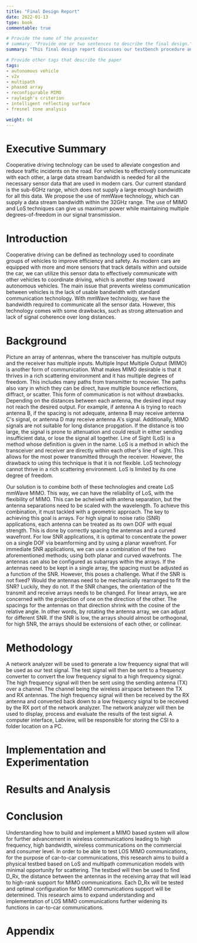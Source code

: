 ```yaml
---
title: "Final Design Report"
date: 2022-01-13
type: book
commentable: true

# Provide the name of the presenter
# summary: "Provide one or two sentences to describe the final design."
summary: "This final design report discusses our testbench procedure and hardware/software requirements, and documents our current findings on LoS MIMO"

# Provide other tags that describe the paper
tags:
- autonomous vehicle
- v2x
- multipath
- phased array
- reconfigurable MIMO
- rayleigh's criterion
- intelligent reflecting surface
- fresnel zone analysis

weight: 04
---
```


# Executive Summary

Cooperative driving technology can be used to alleviate congestion and reduce traffic incidents on the road. For vehicles to effectively communicate with each other, a large data stream bandwidth is needed for all the necessary sensor data that are used in modern cars. Our current standard is the sub-6GHz range, which does not supply a large enough bandwidth for all this data. We propose the use of mmWave technology, which can supply a data stream bandwidth within the 32GHz range. The use of MIMO and LoS techniques can give us maximum power while maintaining multiple degrees-of-freedom in our signal transmission.

# Introduction

 Cooperative driving can be defined as technology used to coordinate groups of vehicles to improve efficiency and safety. As modern cars are equipped with more and more sensors that track details within and outside the car, we can utilize this sensor data to effectively communicate with other vehicles to coordinate driving, which is another step toward autonomous vehicles. The main issue that prevents wireless communication between vehicles is the lack of usable bandwidth with standard communication technology. With mmWave technology, we have the bandwidth required to communicate all the sensor data.  However, this technology comes with some drawbacks, such as strong attenuation and lack of signal coherence over long distances. 

# Background
Picture an array of antennas, where the transceiver has multiple outputs and the receiver has multiple inputs. Multiple Input Multiple Output (MIMO) is another form of communication. What makes MIMO desirable is that it thrives in a rich scattering environment and it has multiple degrees of freedom. This includes many paths from transmitter to recevier. The paths also vary in which they can be direct, have multiple bounce reflections, diffract, or scatter. This form of communication is not without drawbacks. Depending on the distances between each antenna, the desired input may not reach the desired output. For example, if antenna A is trying to reach antenna B, if the spacing is not adequate, antenna B may receive antenna C's signal, or antenna D may receive antenna A's signal. Additionally, MIMO signals are not suitable for long distance propgation. If the distance is too large, the signal is prone to attenuation and could result in either sending insufficient data, or lose the signal all together.
Line of Sight (LoS) is a method whose definition is given in the name. LoS is a method in which the transceiver and receiver are directly within each other's line of sight. This allows for the most power transmitted through the receiver. However, the drawback to using this technique is that it is not flexible. LoS technology cannot thrive in a rich scattering environment. LoS is limited by its one degree of freedom.

Our solution is to combine both of these technologies and create LoS mmWave MIMO. This way, we can have the reliability of LoS, with the flexibility of MIMO. This can be acheived with antena separation, but the antenna separations need to be scaled with the wavelength. To achieve this combination, it must tackled with a geometric approach. The key to achieving this goal is arrays. For high signal to noise ratio (SNR) applications, each antenna can be treated as its own DOF with equal strength. This is done by correctly spacing the antennas and a curved wavefront. For low SNR applications, it is optimal to concentrate the power on a single DOF via beamforming and by using a planar wavefront. For immediate SNR applications, we can use a combination of the two aforementioned methods; using both planar and curved wavefronts. The antennas can also be configured as subarrays within the arrays. If the antennas need to be kept in a single array, the spacing must be adjusted as a function of the SNR. However, this poses a challenge. What if the SNR is not fixed? Would the antennas need to be mechanically rearranged to fit the SNR? Luckily, they do not. If the SNR changes, the orientation of the transmit and receive arrays needs to be changed. For linear arrays, we are concerned with the projection of one on the direction of the other. The spacings for the antennas on that direction shrink with the cosine of the relative angle. In other words, by rotating the antenna array, we can adjust for different SNR. If the SNR is low, the arrays should almost be orthogonal, for high SNR, the arrays should be extensions of each other, or collinear.


# Methodology
A network analyzer will be used to generate a low frequency signal that will be used as our test signal. The test signal will then be sent to a frequency converter to convert the low frequency signal to a high frequency signal. The high frequency signal will then be sent using the sending antenna (TX) over a channel. The channel being the wireless airspace between the TX and RX antennas. The high frequency signal will then be received by the RX antenna and converted back down to a low frequency signal to be received by the RX port of the network analyzer. The network analyzer will then be used to display, process and evaluate the results of the test signal. A computer interface, Labview, will be responsible for storing the CSI to a folder location on a PC.

# Implementation and Experimentation

# Results and Analysis

# Conclusion 

Understanding how to build and implement a MIMO based system will allow for further advancement in wireless communications leading to high frequency, high bandwidth, wireless communications on the commercial and consumer level. In order to be able to test LOS MIMO communications, for the purpose of car-to-car communications, this research aims to build a physical testbed based on LoS and multipath communication models with minimal opportunity for scattering. The testbed will then be used to find D_Rx, the distance between the antennas in the receiving array that will lead to high-rank support for MIMO communications. Each D_Rx will be tested and optimal configuration for MIMO communications support will be determined. This research aims to expand understanding and implementation of LOS MIMO communications further widening its functions in car-to-car communications.

# Appendix
